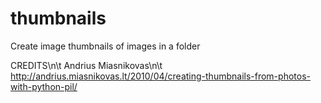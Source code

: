 # thumbnails
Create image thumbnails of images in a folder

CREDITS\n\t
    Andrius Miasnikovas\n\t
    http://andrius.miasnikovas.lt/2010/04/creating-thumbnails-from-photos-with-python-pil/